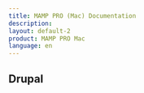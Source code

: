 ```yaml
---
title: MAMP PRO (Mac) Documentation
description: 
layout: default-2
product: MAMP PRO Mac
language: en
---
```


## Drupal

